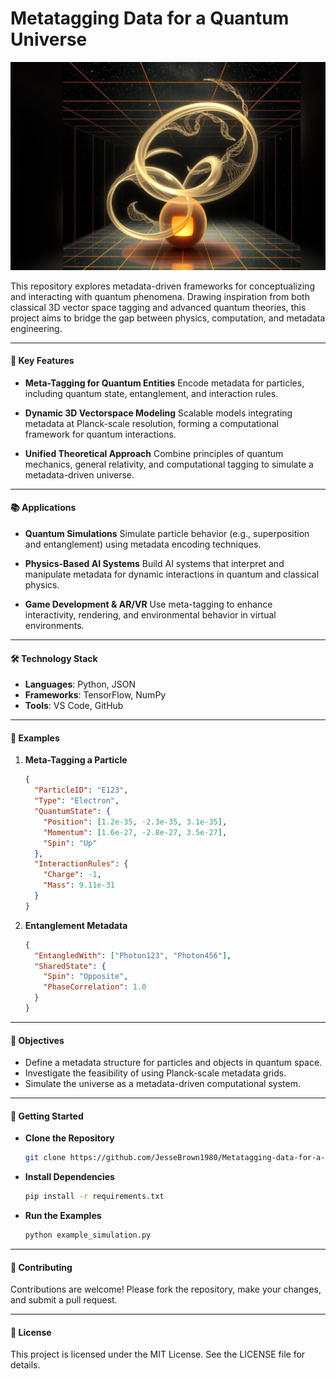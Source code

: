 # Metatagging Data for a Quantum Universe



![Quantum Universe Banner](entangled.png)


This repository explores metadata-driven frameworks for conceptualizing and interacting with quantum phenomena. Drawing inspiration from both classical 3D vector space tagging and advanced quantum theories, this project aims to bridge the gap between physics, computation, and metadata engineering.

---

#### 🚀 Key Features

- **Meta-Tagging for Quantum Entities**
  Encode metadata for particles, including quantum state, entanglement, and interaction rules.

- **Dynamic 3D Vectorspace Modeling**
  Scalable models integrating metadata at Planck-scale resolution, forming a computational framework for quantum interactions.

- **Unified Theoretical Approach**
  Combine principles of quantum mechanics, general relativity, and computational tagging to simulate a metadata-driven universe.

---

#### 📚 Applications

- **Quantum Simulations**
  Simulate particle behavior (e.g., superposition and entanglement) using metadata encoding techniques.

- **Physics-Based AI Systems**
  Build AI systems that interpret and manipulate metadata for dynamic interactions in quantum and classical physics.

- **Game Development & AR/VR**
  Use meta-tagging to enhance interactivity, rendering, and environmental behavior in virtual environments.

---

#### 🛠️ Technology Stack

- **Languages**: Python, JSON
- **Frameworks**: TensorFlow, NumPy
- **Tools**: VS Code, GitHub

---

#### 📝 Examples

1. **Meta-Tagging a Particle**

   ```json
   {
     "ParticleID": "E123",
     "Type": "Electron",
     "QuantumState": {
       "Position": [1.2e-35, -2.3e-35, 3.1e-35],
       "Momentum": [1.6e-27, -2.8e-27, 3.5e-27],
       "Spin": "Up"
     },
     "InteractionRules": {
       "Charge": -1,
       "Mass": 9.11e-31
     }
   }
   ```

2. **Entanglement Metadata**

   ```json
   {
     "EntangledWith": ["Photon123", "Photon456"],
     "SharedState": {
       "Spin": "Opposite",
       "PhaseCorrelation": 1.0
     }
   }
   ```

---

#### 🎯 Objectives

- Define a metadata structure for particles and objects in quantum space.
- Investigate the feasibility of using Planck-scale metadata grids.
- Simulate the universe as a metadata-driven computational system.

---

#### 🚀 Getting Started

- **Clone the Repository**
  ```bash
  git clone https://github.com/JesseBrown1980/Metatagging-data-for-a-Quantum-universe.git
  ```

- **Install Dependencies**
  ```bash
  pip install -r requirements.txt
  ```

- **Run the Examples**
  ```bash
  python example_simulation.py
  ```

---

#### 🤝 Contributing

Contributions are welcome! Please fork the repository, make your changes, and submit a pull request.

---

#### 📄 License

This project is licensed under the MIT License. See the LICENSE file for details.

